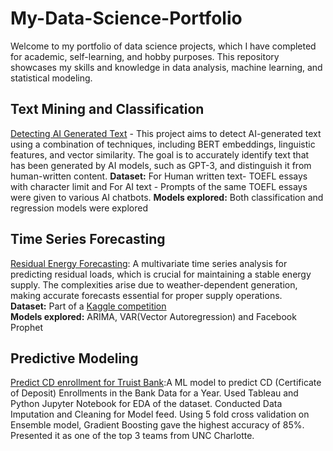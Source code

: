 # My-Data-Science-Portfolio

Welcome to my portfolio of data science projects, which I have completed for academic, self-learning, and hobby purposes. This repository showcases my skills and knowledge in data analysis, machine learning, and statistical modeling.

**Text Mining and Classification**
---

[Detecting AI Generated Text](https://github.com/manasisuryavanshi99/detect_ai_generated_text) - This project aims to detect AI-generated text using a combination of techniques, including BERT embeddings, linguistic features, and vector similarity. The goal is to accurately identify text that has been generated by AI models, such as GPT-3, and distinguish it from human-written content.
**Dataset:** For Human written text- TOEFL essays with character limit and For AI text - Prompts of the same TOEFL essays were given to various AI chatbots.
**Models explored:** Both classification and regression models were explored

**Time Series Forecasting**
---

[Residual Energy Forecasting](https://github.com/manasisuryavanshi99/Energy-Forecasting): A multivariate time series analysis for predicting residual loads, which is crucial for maintaining a stable energy supply. The complexities arise due to weather-dependent generation, making accurate forecasts essential for proper supply operations. <br>
**Dataset:** Part of a [Kaggle competition](https://www.kaggle.com/competitions/energy-forecasting-data-challenge) <br>
**Models explored:** ARIMA, VAR(Vector Autoregression) and Facebook Prophet <br>

**Predictive Modeling**
---

[Predict CD enrollment for Truist Bank](https://drive.google.com/file/d/1-9GRuvdmXsJkQzOo9zfhsOLVzeKPQw7X/view):A ML model to predict CD (Certificate of Deposit) Enrollments in the Bank Data for a Year. Used Tableau and Python Jupyter Notebook for EDA of the dataset. Conducted Data Imputation and Cleaning for Model feed. Using 5 fold cross validation on Ensemble model, Gradient Boosting gave the highest accuracy of 85%. Presented it as one of the top 3 teams from UNC Charlotte.
